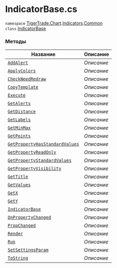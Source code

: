 
# IndicatorBase.cs
`namespace` [TigerTrade.Chart](../../../TigerTrade.Chart.md).[Indicators](../../../TigerTrade.Chart/Indicators.md).[Common](../../../TigerTrade.Chart/Indicators/Common.md)  
    `class` [IndicatorBase](../../IndicatorBase.cs.md)

### Методы
| Название | Описание |
| --- | --- |
| [`AddAlert`](./Методы/AddAlert.md) | *Описание* |
| [`ApplyColors`](./Методы/ApplyColors.md) | *Описание* |
| [`CheckNeedRedraw`](./Методы/CheckNeedRedraw.md) | *Описание* |
| [`CopyTemplate`](./Методы/CopyTemplate.md) | *Описание* |
| [`Execute`](./Методы/Execute.md) | *Описание* |
| [`GetAlerts`](./Методы/GetAlerts.md) | *Описание* |
| [`GetDistance`](./Методы/GetDistance.md) | *Описание* |
| [`GetLabels`](./Методы/GetLabels.md) | *Описание* |
| [`GetMinMax`](./Методы/GetMinMax.md) | *Описание* |
| [`GetPoints`](./Методы/GetPoints.md) | *Описание* |
| [`GetPropertyHasStandardValues`](./Методы/GetPropertyHasStandardValues.md) | *Описание* |
| [`GetPropertyReadOnly`](./Методы/GetPropertyReadOnly.md) | *Описание* |
| [`GetPropertyStandardValues`](./Методы/GetPropertyStandardValues.md) | *Описание* |
| [`GetPropertyVisibility`](./Методы/GetPropertyVisibility.md) | *Описание* |
| [`GetTitle`](./Методы/GetTitle.md) | *Описание* |
| [`GetValues`](./Методы/GetValues.md) | *Описание* |
| [`GetX`](./Методы/GetX.md) | *Описание* |
| [`GetY`](./Методы/GetY.md) | *Описание* |
| [`IndicatorBase`](./Методы/IndicatorBase.md) | *Описание* |
| [`OnPropertyChanged`](./Методы/OnPropertyChanged.md) | *Описание* |
| [`PropChanged`](./Методы/PropChanged.md) | *Описание* |
| [`Render`](./Методы/Render.md) | *Описание* |
| [`Run`](./Методы/Run.md) | *Описание* |
| [`SetSettingsParam`](./Методы/SetSettingsParam.md) | *Описание* |
| [`ToString`](./Методы/ToString.md) | *Описание* |

